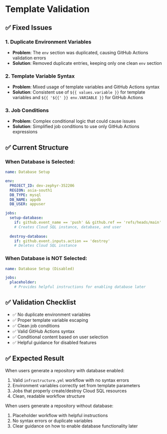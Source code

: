 # Template Validation

## ✅ **Fixed Issues**

### 1. **Duplicate Environment Variables**
- **Problem**: The `env` section was duplicated, causing GitHub Actions validation errors
- **Solution**: Removed duplicate entries, keeping only one clean `env` section

### 2. **Template Variable Syntax** 
- **Problem**: Mixed usage of template variables and GitHub Actions syntax
- **Solution**: Consistent use of `${{ values.variable }}` for template variables and `${{ '${{' }} env.VARIABLE }}` for GitHub Actions

### 3. **Job Conditions**
- **Problem**: Complex conditional logic that could cause issues
- **Solution**: Simplified job conditions to use only GitHub Actions expressions

## ✅ **Current Structure**

### **When Database is Selected:**
```yaml
name: Database Setup

env:
  PROJECT_ID: dev-zephyr-352206
  REGION: asia-south1
  DB_TYPE: mysql
  DB_NAME: appdb
  DB_USER: appuser

jobs:
  setup-database:
    if: github.event_name == 'push' && github.ref == 'refs/heads/main'
    # Creates Cloud SQL instance, database, and user
    
  destroy-database:
    if: github.event.inputs.action == 'destroy'
    # Deletes Cloud SQL instance
```

### **When Database is NOT Selected:**
```yaml
name: Database Setup (Disabled)

jobs:
  placeholder:
    # Provides helpful instructions for enabling database later
```

## ✅ **Validation Checklist**

- ✅ No duplicate environment variables
- ✅ Proper template variable escaping
- ✅ Clean job conditions
- ✅ Valid GitHub Actions syntax
- ✅ Conditional content based on user selection
- ✅ Helpful guidance for disabled features

## ✅ **Expected Result**

When users generate a repository with database enabled:
1. Valid `infrastructure.yml` workflow with no syntax errors
2. Environment variables correctly set from template parameters
3. Jobs that properly create/destroy Cloud SQL resources
4. Clean, readable workflow structure

When users generate a repository without database:
1. Placeholder workflow with helpful instructions
2. No syntax errors or duplicate variables
3. Clear guidance on how to enable database functionality later
